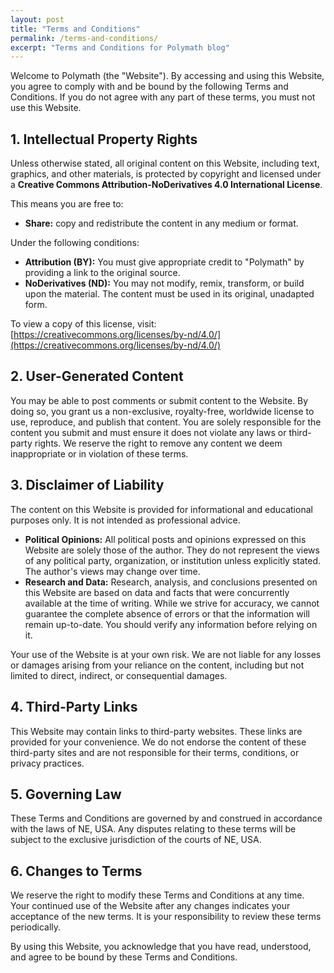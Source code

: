 ```yaml
---
layout: post
title: "Terms and Conditions"
permalink: /terms-and-conditions/
excerpt: "Terms and Conditions for Polymath blog"
---
```

Welcome to Polymath (the "Website"). By accessing and using this Website, you agree to comply with and be bound by the following Terms and Conditions. If you do not agree with any part of these terms, you must not use this Website.

## 1. Intellectual Property Rights

Unless otherwise stated, all original content on this Website, including text, graphics, and other materials, is protected by copyright and licensed under a **Creative Commons Attribution-NoDerivatives 4.0 International License**.

This means you are free to:

* **Share:** copy and redistribute the content in any medium or format.

Under the following conditions:

* **Attribution (BY):** You must give appropriate credit to "Polymath" by providing a link to the original source.
* **NoDerivatives (ND):** You may not modify, remix, transform, or build upon the material. The content must be used in its original, unadapted form.

To view a copy of this license, visit: [https://creativecommons.org/licenses/by-nd/4.0/](https://creativecommons.org/licenses/by-nd/4.0/)

## 2. User-Generated Content

You may be able to post comments or submit content to the Website. By doing so, you grant us a non-exclusive, royalty-free, worldwide license to use, reproduce, and publish that content. You are solely responsible for the content you submit and must ensure it does not violate any laws or third-party rights. We reserve the right to remove any content we deem inappropriate or in violation of these terms.

## 3. Disclaimer of Liability

The content on this Website is provided for informational and educational purposes only. It is not intended as professional advice.

* **Political Opinions:** All political posts and opinions expressed on this Website are solely those of the author. They do not represent the views of any political party, organization, or institution unless explicitly stated. The author's views may change over time.
* **Research and Data:** Research, analysis, and conclusions presented on this Website are based on data and facts that were concurrently available at the time of writing. While we strive for accuracy, we cannot guarantee the complete absence of errors or that the information will remain up-to-date. You should verify any information before relying on it.

Your use of the Website is at your own risk. We are not liable for any losses or damages arising from your reliance on the content, including but not limited to direct, indirect, or consequential damages.

## 4. Third-Party Links

This Website may contain links to third-party websites. These links are provided for your convenience. We do not endorse the content of these third-party sites and are not responsible for their terms, conditions, or privacy practices.

## 5. Governing Law

These Terms and Conditions are governed by and construed in accordance with the laws of NE, USA. Any disputes relating to these terms will be subject to the exclusive jurisdiction of the courts of NE, USA.

## 6. Changes to Terms

We reserve the right to modify these Terms and Conditions at any time. Your continued use of the Website after any changes indicates your acceptance of the new terms. It is your responsibility to review these terms periodically.

By using this Website, you acknowledge that you have read, understood, and agree to be bound by these Terms and Conditions.